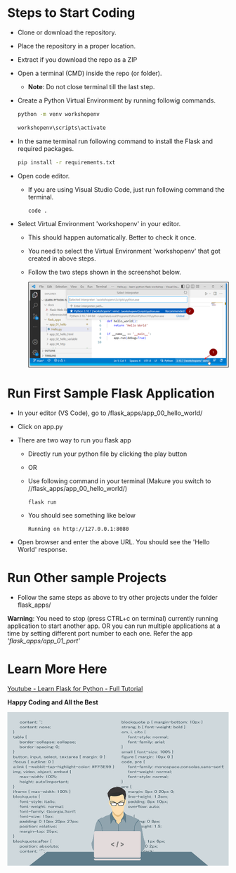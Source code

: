 # Steps to Start Coding

* Clone or download the repository.
* Place the repository in a proper location.
* Extract if you download the repo as a ZIP
* Open a terminal (CMD) inside the repo (or folder).

    * **Note**: Do not close terminal till the last step.

* Create a Python Virtual Environment by running followig commands.

    ```bash
    python -m venv workshopenv
    ```

    ```bash
    workshopenv\scripts\activate
    ```

* In the same terminal run following command to install the Flask and required packages.

    ```bash
    pip install -r requirements.txt
    ```

* Open code editor.

    * If you are using Visual Studio Code, just run following command the terminal.

        ```
        code .
        ```

* Select Virtual Environment 'workshopenv' in your editor.

    * This should happen automatically. Better to check it once.
    * You need to select the Virtual Environment 'workshopenv' that got created in above steps.
    * Follow the two steps shown in the screenshot below.

        ![Select Virtual Environment](./docs/images/select_venv.png)

# Run First Sample Flask Application

* In your editor (VS Code), go to /flask_apps/app_00_hello_world/
* Click on app.py
* There are two way to run you flask app

    * Directly run your python file by clicking the play button
    * OR
    * Use following command in your terminal (Makure you switch to //flask_apps/app_00_hello_world/)

        ```
        flask run
        ```
    * You should see something like below

        ```
        Running on http://127.0.0.1:8080
        ```
* Open browser and enter the above URL. You should see the 'Hello World' response.


# Run Other sample Projects

* Follow the same steps as above to try other projects under the folder flask_apps/

**Warning**: You need to stop (press CTRL+c on terminal) currently running application to start another app. OR you can run multiple applications at a time by setting different port number to each one. Refer the app *'flask_apps/app_01_port'*


# Learn More Here

<a href="http://www.youtube.com/watch?feature=player_embedded&v=Z1RJmh_OqeA
" target="_blank">Youtube - Learn Flask for Python - Full Tutorial</a>

**Happy Coding and All the Best**

![Happy Coding](./docs/images/happy_coding.webp)
